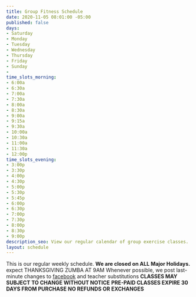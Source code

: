 ```yaml
---
title: Group Fitness Schedule
date: 2020-11-05 08:01:00 -05:00
published: false
days:
- Saturday
- Monday
- Tuesday
- Wednesday
- Thursday
- Friday
- Sunday
- 
time_slots_morning:
- 6:00a
- 6:30a
- 7:00a
- 7:30a
- 8:00a
- 8:30a
- 9:00a
- 9:15a
- 9:30a
- 10:00a
- 10:30a
- 11:00a
- 11:30a
- 12:00p
time_slots_evening:
- 3:00p
- 3:30p
- 4:00p
- 4:30p
- 5:00p
- 5:30p
- 5:45p
- 6:00p
- 6:30p
- 7:00p
- 7:30p
- 8:00p
- 8:30p
- 9:00p
description_seo: View our regular calendar of group exercise classes.
layout: schedule
---
```


This is our regular weekly schedule.
 ****We are closed on ALL Major Holidays.**** 
        expect THANKSGIVING ZUMBA AT 9AM 
Whenever possible, we post last-minute changes to [facebook](https://www.facebook.com/Shapeitupfitnessandnutrition) and teacher substitutions 
**CLASSES MAY SUBJECT TO CHANGE WITHOUT NOTICE**
**PRE-PAID CLASSES EXPIRE 30 DAYS FROM PURCHASE**
**NO REFUNDS OR EXCHANGES**
